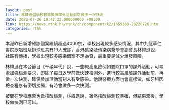 ```yaml
---
layout: post
title: 林緯遜倡學校較高風險課外活動前可做多一次快測
date: 2022-07-26 10:42:22.000000000 +08:00
link: https://news.rthk.hk/rthk/ch/component/k2/1659360-20220726.htm
categories: rthk
---
```


本港昨日新增確診個案繼續超過4000宗，學校出現較多感染情況，其中九龍華仁書院歌唱班及排球班共有19人確診，香港感染及傳染病醫學會副會長林緯遜說，社區有傳播，學校出現較多感染個案不足為奇，最重要是減少爆發風險。

林緯遜在本台節目《千禧年代》說，一些較高風險例如要除口罩的課外活動，可考慮加強檢測要求，即除了每日返學前做快速檢測外，進行較高風險課外活動前，再做一次快測，確保參加活動當刻未有受感染。他說醫療方面也會這樣做，如牙科因檢查程序有密切接觸，有時會做多一次快測。

被問在學校應否也做核酸檢測，林緯遜說，雖然核酸檢測較準確，但結果滯後，學校做快測已可以。
